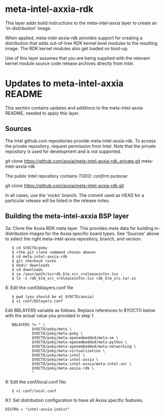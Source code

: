 meta-intel-axxia-rdk
==============

This layer adds build instructions to the meta-intel-axxia layer to create an
'in-distribution' image.

When applied, meta-intel-axxia-rdk provides support for creating a distribution that
adds out-of-tree RDK kernel level modules to the resulting image. The RDK kernel
modules also get loaded on boot-up.

Use of this layer assumes that you are being supplied with the relevant kernel
module source code release archives directly from Intel.

Updates to meta-intel-axxia README
============================

This section contains updates and additions to the meta-intel-axxia README, needed 
to apply this layer.

## Sources

The Intel github.com repositories provide meta-intel-axxia-rdk. To access the
private repository, request permission from Intel. Note that the
private repository is used for development and is not supported.

git clone https://github.com/axxia/meta-intel-axxia-rdk_private.git meta-intel-axxia-rdk

The public Intel repository contains _TODO: confirm purpose_

git clone https://github.com/axxia/meta-intel-axxia-rdk.git

In all cases, use the 'rocko' branch. The commit used as HEAD for a
particular release will be listed in the release notes.


## Building the meta-intel-axxia BSP layer

3a: Clone the Axxia RDK meta layer. This provides meta data for building
in-distribution images for the Axxia specific board types.  See 'Sources' above to
select the right meta-intel-axxia repository, branch, and version.

```
   $ cd $YOCTO/poky
   $ <the git clone command chosen above>
   $ cd meta-intel-axxia-rdk
   $ git checkout rocko
   $ mkdir downloads
   $ cd downloads
   $ cp /your/path/to/rdk_klm_src_<releaseinfo>.txz .
   $ ln -s rdk_klm_src_<releaseinfo>.txz rdk_klm_src.tar.xz
```

8:  Edit the conf/bblayers.conf file

```
   $ pwd (you should be at $YOCTO/axxia)
   $ vi conf/bblayers.conf
```

Edit BBLAYERS variable as follows. Replace references to $YOCTO below with the
actual value you provided in step 1.

```
   BBLAYERS ?= " \
            $YOCTO/poky/meta \
            $YOCTO/poky/meta-poky \
            $YOCTO/poky/meta-openembedded/meta-oe \
            $YOCTO/poky/meta-openembedded/meta-python \
            $YOCTO/poky/meta-openembedded/meta-networking \
            $YOCTO/poky/meta-virtualization \
            $YOCTO/poky/meta-intel \
            $YOCTO/poky/meta-intel-axxia \
            $YOCTO/poky/meta-intel-axxia/meta-intel-snr \
            $YOCTO/poky/meta-axxia-rdk \
            "
```
9: Edit the conf/local.conf file:

```
   $ vi conf/local.conf
```

9.1: Set distribution configuration to have all Axxia specific features.

    DISTRO = "intel-axxia-indist"
